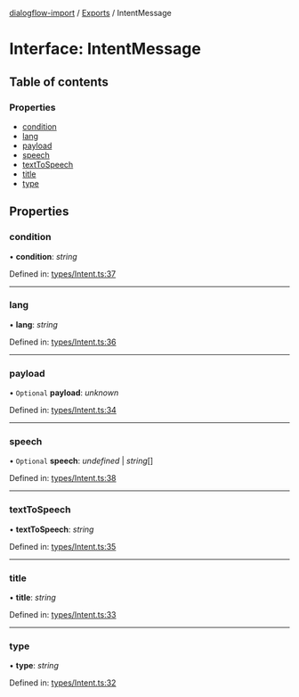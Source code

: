 [dialogflow-import](../README.md) / [Exports](../modules.md) / IntentMessage

# Interface: IntentMessage

## Table of contents

### Properties

- [condition](intentmessage.md#condition)
- [lang](intentmessage.md#lang)
- [payload](intentmessage.md#payload)
- [speech](intentmessage.md#speech)
- [textToSpeech](intentmessage.md#texttospeech)
- [title](intentmessage.md#title)
- [type](intentmessage.md#type)

## Properties

### condition

• **condition**: *string*

Defined in: [types/Intent.ts:37](https://github.com/edupsousa/dialogflow-import/blob/b0e5ad1/src/types/Intent.ts#L37)

___

### lang

• **lang**: *string*

Defined in: [types/Intent.ts:36](https://github.com/edupsousa/dialogflow-import/blob/b0e5ad1/src/types/Intent.ts#L36)

___

### payload

• `Optional` **payload**: *unknown*

Defined in: [types/Intent.ts:34](https://github.com/edupsousa/dialogflow-import/blob/b0e5ad1/src/types/Intent.ts#L34)

___

### speech

• `Optional` **speech**: *undefined* \| *string*[]

Defined in: [types/Intent.ts:38](https://github.com/edupsousa/dialogflow-import/blob/b0e5ad1/src/types/Intent.ts#L38)

___

### textToSpeech

• **textToSpeech**: *string*

Defined in: [types/Intent.ts:35](https://github.com/edupsousa/dialogflow-import/blob/b0e5ad1/src/types/Intent.ts#L35)

___

### title

• **title**: *string*

Defined in: [types/Intent.ts:33](https://github.com/edupsousa/dialogflow-import/blob/b0e5ad1/src/types/Intent.ts#L33)

___

### type

• **type**: *string*

Defined in: [types/Intent.ts:32](https://github.com/edupsousa/dialogflow-import/blob/b0e5ad1/src/types/Intent.ts#L32)

